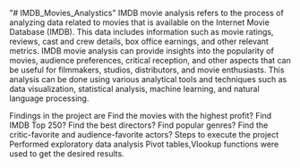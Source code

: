 "# IMDB_Movies_Analystics" 
IMDB movie analysis refers to the process of analyzing data related to movies that is available on the Internet Movie Database (IMDB). This data includes information such as movie ratings, reviews, cast and crew details, box office earnings, and other relevant metrics. IMDB movie analysis can provide insights into the popularity of movies, audience preferences, critical reception, and other aspects that can be useful for filmmakers, studios, distributors, and movie enthusiasts. This analysis can be done using various analytical tools and techniques such as data visualization, statistical analysis, machine learning, and natural language processing.

Findings in the project are
Find the movies with the highest profit?
Find IMDB Top 250?
Find the best directors?
Find popular genres?
Find the critic-favorite and audience-favorite actors?
Steps to execute the project 
Performed exploratory data analysis 
Pivot tables,Vlookup functions were used to get the desired results. 







